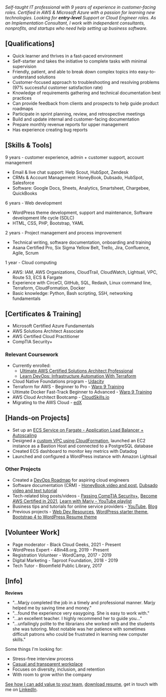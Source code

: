 *Self-taught IT professional with 9 years of experience in customer-facing roles. Certified in AWS & Microsoft Azure with a passion for learning new technologies. Looking for **entry-level** Support or Cloud Engineer roles. As an Implementation Consultant, I work with independent consultants, nonprofits, and startups who need help setting up business software.*

## [Qualifications]

- Quick learner and thrives in a fast-paced environment
- Self-starter and takes the initiative to complete tasks with minimal supervision
- Friendly, patient, and able to break down complex topics into easy-to-understand solutions
- Customer-focused approach to troubleshooting and resolving problems (97% successful customer satisfaction rate)
- Knowledge of requirements gathering and technical documentation best practices
- Can provide feedback from clients and prospects to help guide product roadmaps
- Participate in sprint planning, review, and retrospective meetings
- Build and update internal and customer-facing documentation
- Prepare monthly revenue reports for upper management
- Has experience creating bug reports

## [Skills & Tools]

9 years - customer experience, admin + customer support, account management 
-  Email & live chat support: Help Scout, HubSpot, Zendesk
-  CRMs & Account Management: HoneyBook, Dubsado, HubSpot, Salesforce
-  Software: Google Docs, Sheets, Analytics, Smartsheet, Chargebee, QuickBooks

6 years - Web development
- WordPress theme development, support and maintenance, Software development life cycle (SDLC)
- HTML, CSS, PHP, Bootstrap, YAML

2 years - Project management and process improvement
- Technical writing, software documentation, onboarding and training
- Asana Certified Pro, Six Sigma Yellow Belt, Trello, Jira, Confluence, Agile, Scrum

1 year - Cloud computing 
- AWS: IAM, AWS Organizations, CloudTrail, CloudWatch, Lightsail, VPC, Route 53, ECS & Fargate
- Experience with CirceCI, GitHub, SQL, Redash, Linux command line, Terraform, CloudFormation, Docker
- Basic knowledge: Python, Bash scripting, SSH, networking fundamentals


## [Certificates & Training]

- Microsoft Certified Azure Fundamentals
- AWS Solutions Architect Associate
- AWS Certified Cloud Practitioner
- CompTIA Security+

### Relevant Coursework

- Currently enrolled: 
  -  [Ultimate AWS Certified Solutions Architect Professional](https://www.udemy.com/course/aws-solutions-architect-professional)
  -  [Learn DevOps: Infrastructure Automation With Terraform](https://www.udemy.com/course/learn-devops-infrastructure-automation-with-terraform)
- Cloud Native Foundations program - [Udacity](https://www.udacity.com/scholarships/suse-cloud-native-foundations-scholarship)
- Terraform for AWS - Beginner to Pro - [Warp 9 Training](https://warp-9.com/courses)
- Ultimate Docker Fast-Track Beginner to Advanced - [Warp 9 Training](https://warp-9.com/courses)
- AWS Cloud Architect Bootcamp - [CloudSkills.io](https://cloudskills.io/courses/aws-cloud-architect)
- Migrating to the AWS Cloud - [edX](https://www.edx.org/course/migrating-to-the-aws-cloud)


## [Hands-on Projects]

- Set up an [ECS Service on Fargate - Application Load Balancer + Autoscaling](https://github.com/mguery/aws-projects/blob/main/fargate.md)
- Designed a [custom VPC using CloudFormation](https://github.com/mguery/aws-projects#project-build-a-vpc-with-cloudformation), launched an EC2 instance as a Bastion Host and connected to a PostgreSQL database
- Created ECS dashboard to monitor key metrics with Datadog
- Launched and configured a WordPress instance with Amazon Lightsail 


### Other Projects

- Created a [DevOps Roadmap](https://mguery.github.io/devops-notes/) for aspiring cloud engineers
- Software documentation (CRM) - [HoneyBook video and post](https://msguery.net/honeybook-workflows), [Dubsado video and text tutorial](https://msguery.net/dubsado-walkthrough)
- Tech-related blog posts/videos - [Passing CompTIA Security+](https://msguery.net/passing-the-comptia-securityplus-exam), [Become AWS Certified in 2021](https://msguery.net/aws-certified), [Learn with Marjy - YouTube playlist](https://www.youtube.com/playlist?list=PLppGQhQtHyJYqflcAsLakbCGxla-64s1W)
- Business tips and tutorials for online service providers - [YouTube](https://www.youtube.com/channel/UCH45NDaOXaxnGw5RBBgYQOg/videos), [Blog](https://msguery.net/blog)
- Previous projects - [Web Dev Resources](https://mguery.github.io/web-dev), [WordPress starter theme](https://github.com/mguery/base-theme), [Bootstrap 4 to WordPress Resume theme](https://github.com/mguery/bs4-wp-resume)


## [Volunteer Work]

- Page moderator - Black Cloud Geeks, 2021 - Present
- WordPress Expert - 48in48.org, 2019 - Present
- Registration Volunteer - WordCamp, 2017 - 2019
- Digital Marketing - Taproot Foundation, 2018 - 2019
- Tech Tutor - Bloomfield Public Library, 2017


## [Info]

**Reviews**

* "...Marjy completed the job in a timely and professional manner. Marjy helped me by saving time and money."
* "...found the experience very easygoing. She is easy to work with."
* "...an excellent teacher. I highly recommend her to guide you..."
* "...unfailingly polite to the librarians she worked with and the students she was tutoring. Most notable was her patience with sometimes difficult patrons who could be frustrated in learning new computer skills." 


Some things I'm looking for: 
- Stress-free interview process
- [Casual and transparent workplace](https://www.glassdoor.com/employers/blog/transparency-in-the-workplace/)
- Focuses on diversity, inclusion, and retention
- With room to grow within the company

[See how I can add value to your team](https://secure.plum.io/p/hk14dNZ_esxZzpK9gEMvXg), [download resume](https://msguery.net/resume-doc), get in touch with me on [LinkedIn](https://www.linkedin.com/in/msguery).
